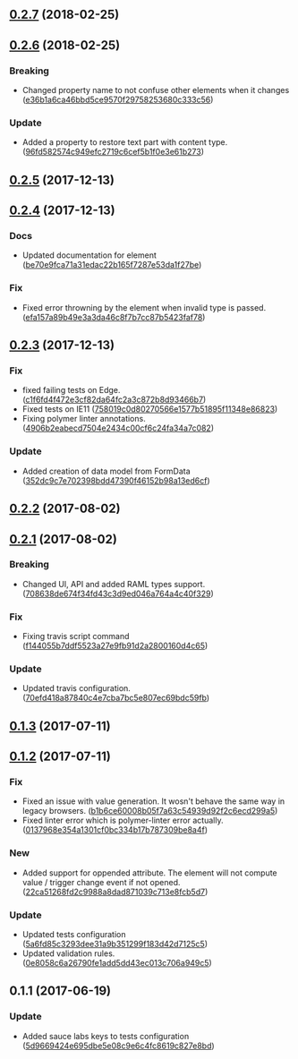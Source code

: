 <a name="0.2.7"></a>
## [0.2.7](https://github.com/advanced-rest-client/multipart-payload-editor/compare/0.2.6...0.2.7) (2018-02-25)




<a name="0.2.6"></a>
## [0.2.6](https://github.com/advanced-rest-client/multipart-payload-editor/compare/0.2.5...0.2.6) (2018-02-25)


### Breaking

* Changed property name to not confuse other elements when it changes ([e36b1a6ca46bbd5ce9570f29758253680c333c56](https://github.com/advanced-rest-client/multipart-payload-editor/commit/e36b1a6ca46bbd5ce9570f29758253680c333c56))

### Update

* Added a property to restore text part with content type. ([96fd582574c949efc2719c6cef5b1f0e3e61b273](https://github.com/advanced-rest-client/multipart-payload-editor/commit/96fd582574c949efc2719c6cef5b1f0e3e61b273))



<a name="0.2.5"></a>
## [0.2.5](https://github.com/advanced-rest-client/multipart-payload-editor/compare/0.2.4...0.2.5) (2017-12-13)




<a name="0.2.4"></a>
## [0.2.4](https://github.com/advanced-rest-client/multipart-payload-editor/compare/0.2.3...0.2.4) (2017-12-13)


### Docs

* Updated documentation for element ([be70e9fca71a31edac22b165f7287e53da1f27be](https://github.com/advanced-rest-client/multipart-payload-editor/commit/be70e9fca71a31edac22b165f7287e53da1f27be))

### Fix

* Fixed error throwning by the element when invalid type is passed. ([efa157a89b49e3a3da46c8f7b7cc87b5423faf78](https://github.com/advanced-rest-client/multipart-payload-editor/commit/efa157a89b49e3a3da46c8f7b7cc87b5423faf78))



<a name="0.2.3"></a>
## [0.2.3](https://github.com/advanced-rest-client/multipart-payload-editor/compare/0.2.1...0.2.3) (2017-12-13)


### Fix

* fixed failing tests on Edge. ([c1f6fd4f472e3cf82da64fc2a3c872b8d93466b7](https://github.com/advanced-rest-client/multipart-payload-editor/commit/c1f6fd4f472e3cf82da64fc2a3c872b8d93466b7))
* Fixed tests on IE11 ([758019c0d80270566e1577b51895f11348e86823](https://github.com/advanced-rest-client/multipart-payload-editor/commit/758019c0d80270566e1577b51895f11348e86823))
* Fixing polymer linter annotations. ([4906b2eabecd7504e2434c00cf6c24fa34a7c082](https://github.com/advanced-rest-client/multipart-payload-editor/commit/4906b2eabecd7504e2434c00cf6c24fa34a7c082))

### Update

* Added creation of data model from FormData ([352dc9c7e702398bdd47390f46152b98a13ed6cf](https://github.com/advanced-rest-client/multipart-payload-editor/commit/352dc9c7e702398bdd47390f46152b98a13ed6cf))



<a name="0.2.2"></a>
## [0.2.2](https://github.com/advanced-rest-client/multipart-payload-editor/compare/0.2.1...0.2.2) (2017-08-02)




<a name="0.2.1"></a>
## [0.2.1](https://github.com/advanced-rest-client/multipart-payload-editor/compare/0.1.3...0.2.1) (2017-08-02)


### Breaking

* Changed UI, API and added RAML types support. ([708638de674f34fd43c3d9ed046a764a4c40f329](https://github.com/advanced-rest-client/multipart-payload-editor/commit/708638de674f34fd43c3d9ed046a764a4c40f329))

### Fix

* Fixing travis script command ([f144055b7ddf5523a27e9fb91d2a2800160d4c65](https://github.com/advanced-rest-client/multipart-payload-editor/commit/f144055b7ddf5523a27e9fb91d2a2800160d4c65))

### Update

* Updated travis configuration. ([70efd418a87840c4e7cba7bc5e807ec69bdc59fb](https://github.com/advanced-rest-client/multipart-payload-editor/commit/70efd418a87840c4e7cba7bc5e807ec69bdc59fb))



<a name="0.1.3"></a>
## [0.1.3](https://github.com/advanced-rest-client/multipart-payload-editor/compare/0.1.2...v0.1.3) (2017-07-11)




<a name="0.1.2"></a>
## [0.1.2](https://github.com/advanced-rest-client/multipart-payload-editor/compare/0.1.1...v0.1.2) (2017-07-11)


### Fix

* Fixed an issue with value generation. It wosn't behave the same way in legacy browsers. ([b1b6ce60008b05f7a63c54939d92f2c6ecd299a5](https://github.com/advanced-rest-client/multipart-payload-editor/commit/b1b6ce60008b05f7a63c54939d92f2c6ecd299a5))
* Fixed linter error which is polymer-linter error actually. ([0137968e354a1301cf0bc334b17b787309be8a4f](https://github.com/advanced-rest-client/multipart-payload-editor/commit/0137968e354a1301cf0bc334b17b787309be8a4f))

### New

* Added support for oppended attribute. The element will not compute value / trigger change event if not opened. ([22ca51268fd2c9988a8dad871039c713e8fcb5d7](https://github.com/advanced-rest-client/multipart-payload-editor/commit/22ca51268fd2c9988a8dad871039c713e8fcb5d7))

### Update

* Updated tests configuration ([5a6fd85c3293dee31a9b351299f183d42d7125c5](https://github.com/advanced-rest-client/multipart-payload-editor/commit/5a6fd85c3293dee31a9b351299f183d42d7125c5))
* Updated validation rules. ([0e8058c6a26790fe1add5dd43ec013c706a949c5](https://github.com/advanced-rest-client/multipart-payload-editor/commit/0e8058c6a26790fe1add5dd43ec013c706a949c5))



<a name="0.1.1"></a>
## 0.1.1 (2017-06-19)


### Update

* Added sauce labs keys to tests configuration ([5d9669424e695dbe5e08c9e6c4fc8619c827e8bd](https://github.com/advanced-rest-client/multipart-payload-editor/commit/5d9669424e695dbe5e08c9e6c4fc8619c827e8bd))



